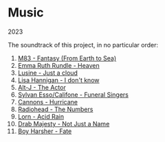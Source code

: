 # Music
2023

The soundtrack of this project, in no particular order:

  1. [M83 - Fantasy (From Earth to Sea)](https://www.youtube.com/watch?v=hBb9NW2cXa8)
  2. [Emma Ruth Rundle - Heaven](https://www.youtube.com/watch?v=yJ2iBB8fz-Q)
  3. [Lusine - Just a cloud](https://www.youtube.com/watch?v=10Jg_25ytU0)
  4. [Lisa Hannigan - I don't know](https://www.youtube.com/watch?v=7WwaPv1rZiQ)
  5. [Alt-J - The Actor](https://www.youtube.com/watch?v=uMdYQMH9Inc)
  6. [Sylvan Esso/Califone - Funeral Singers](https://www.youtube.com/watch?v=szC7B-dTJVU)
  7. [Cannons - Hurricane](https://www.youtube.com/watch?v=LZ2kSbSrDLs)
  8. [Radiohead - The Numbers](https://www.youtube.com/watch?v=Ti6qhk3tX2s)
  9. [Lorn - Acid Rain](https://www.youtube.com/watch?v=nxg4C365LbQ)
  10. [Drab Majesty - Not Just a Name](https://music.youtube.com/watch?v=028yMtrBroc)
  11. [Boy Harsher - Fate](https://music.youtube.com/watch?v=dqX5IgK0wDU)
